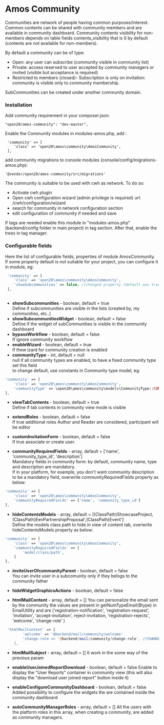 # Amos Community 

Communities are network of people having common purposes/interest. 
Common contents can be shared with community members and are available in community dashboard.
Community contents visibility for non-members depends on table fields contents_visibility that is 0 by default (contents are not available for non-members).

By default a community can be of type:
- Open: any user can subscribe (community visible in community list)
- Private: access reserved to user accepted by community managers or invited (visible but acceptance is required)
- Restricted to members (closed)- Subscription is only on invitation: community is visible only to community membership.

SubCommunities can be created under another community domain. 

### Installation

Add community requirement in your composer.json:
```
"open20/amos-community": "dev-master",
```

Enable the Community modules in modules-amos.php, add :
```
 'community' => [
	'class' => 'open20\amos\community\AmosCommunity',
 ],

```
add community migrations to console modules (console/config/migrations-amos.php):
```
'@vendor/open20/amos-community/src/migrations'
```

The community is suitable to be used with cwh as network.
To do so:
- Activate cwh plugin
- Open cwh configuration wizard (admin privilege is required) url: <yourPlatformurl>/cwh/configuration/wizard
- search for community in network configuration section
- edit configuration of community if needed and save

If tags are needed enable this module in "modules-amos.php" (backend/config folder in main project) in tag section. After that, enable the trees in tag manager.


### Configurable fields 

Here the list of configurable fields, properties of module AmosCommunity.
If some property default is not suitable for your project, you can configure it in module, eg: 

```php
 'community' => [
	'class' => 'open20\amos\community\AmosCommunity',
	'showSubcommunities' => false, //changed property (default was true)
 ],
 
```
* **showSubcommunities** - boolean, default = true  
Define if subcommunities are visible in the lists (created by, my communities, etc..)
* **showSubcommunitiesWidget** - boolean, default = false  
Define if the widget of subCommunities is visible in the community dashboard  
* **bypassWorkflow** - boolean, default = false  
If ignore community workflow  
* **enableWizard** - boolean, default = true  
If thew izard for community creation is enabled  
* **communityType** - int, default = null  
null if all community types are enabled, to have a fixed community type set this field  
to change default, use constants in Community type model, eg:
```php
'community' => [
    'class' => 'open20\amos\community\AmosCommunity',
    'communityType' => \open20\amos\community\models\CommunityType::COMMUNITY_TYPE_CLOSED,
],
```
* **viewTabContents** - boolean, default = true  
Define if tab contents in community view mode is visible  
* **extendRoles** - boolean, default = false  
If true additional roles Author and Reader are considered, participant will be editor
* **customInvitationForm** - boolean, default = false  
If true associate or create user.

* **communityRequiredFields** - array, default = ['name', 'community_type_id', 'description']  
Mandatory fields in community form: by default, community name, type and description are mandatory.  
If in your platform, for example, you don't want community description to be a mandatory field, overwrite communityRequiredFields property as below:
```php
'community' => [
    'class' => 'open20\amos\community\AmosCommunity',
    'communityRequiredFields' => ['name', 'community_type_id']
],
```
* **hideContentsModels** - array, default = [(ClassPath)ShowcaseProject, (ClassPath)EenPartnershipProposal',(ClassPath)Event']  
Define the models class path to hide in view of content tab, overwrite hideContentsModels property as below:
```php
'community' => [
    'class' => 'open20\amos\community\AmosCommunity',
    'communityRequiredFields' => [
        'model/class/path',
    ]
],
```
* **inviteUserOfcommunityParent** - boolean, default = false  
You can invite user in a subcomunity only if they belogs to the community father

* **hideWidgetGraphicsActions** - boolean, default = false  

* **htmlMailContent** - array, default = []
  You can personalize the email sent by the community
  the values are present in getNumTypeEmail($type) in EmailUtility and are 
  ('registration-notification', 'registration-request', 'invitation', 'accept-invitation', reject-invitation, 'registration-rejects', 'welcome', 'change-role' )
```php
 'htmlMailContent' => [
        'welcome' => '@backend/mail/community/welcome'
        'change-role => '@backend/mail/community/change-role', //CHANGE_ROLE
    ],
```
* **htmlMailSubject** - array, default = []
It work in the some  way of the previous param

* **enableUserJoinedReportDownload** - boolean, default = false
Enable to display the "User Reports" container in community view (this will also display the "download user joined report" button inside it)

* **enableConfigureCommunityDashboard** - boolean, default = false
Added possibility to configure the widgets the are contained inside the community dashboard


* **autoCommunityManagerRoles** - array, default = []
All the users with the platform roles in this array, when creating a community, are added as community managers.

